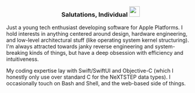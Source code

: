 
<h3 align="center" style="">Salutations, Individual <img src="https://media.giphy.com/media/hvRJCLFzcasrR4ia7z/giphy.gif" width="28"></h3>

Just a young tech enthusiast developing software for Apple Platforms. I hold interests in anything centered around design, hardware engineering, and low-level architectural stuff (like operating system kernel structuring). I'm always attracted towards janky reverse engineering and system-breaking kinds of things, but have a deep obsession with efficiency and intuitiveness.

My coding expertise lay with Swift/SwiftUI and Objective-C (which I honestly only use over standard C for the NeXTSTEP data types). I occasionally touch on Bash and Shell, and the web-based side of things.
